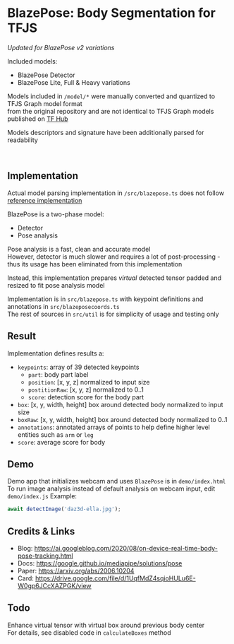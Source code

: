 # BlazePose: Body Segmentation for TFJS

*Updated for BlazePose v2 variations*

Included models:

- BlazePose Detector
- BlazePose Lite, Full & Heavy variations

Models included in `/model/*` were manually converted and quantized to TFJS Graph model format  
from the original repository and are not identical to TFJS Graph models published on [TF Hub](https://tfhub.dev/s?q=blazepose)  

Models descriptors and signature have been additionally parsed for readability

<br>

## Implementation

Actual model parsing implementation in `/src/blazepose.ts` does not follow [reference implementation](https://github.com/tensorflow/tfjs-models/tree/master/pose-detection)

BlazePose is a two-phase model:

- Detector
- Pose analysis

Pose analysis is a fast, clean and accurate model  
However, detector is much slower and requires a lot of post-processing - thus its usage has been eliminated from this implementation  

Instead, this implementation prepares *virtual* detected tensor padded and resized to fit pose analysis model

Implementation is in `src/blazepose.ts` with keypoint definitions and annotations in `src/blazeposecoords.ts`  
The rest of sources in `src/util` is for simplicity of usage and testing only

## Result

Implementation defines results a:

- `keypoints`: array of 39 detected keypoints
  - `part`: body part label
  - `position`: [x, y, z] normalized to input size
  - `postitionRaw`: [x, y, z] normalized to 0..1
  - `score`: detection score for the body part
- `box`: [x, y, width, height] box around detected body normalized to input size
- `boxRaw`: [x, y, width, height] box around detected body normalized to 0..1
- `annotations`: annotated arrays of points to help define higher level entities such as `arm` or `leg`
- `score`: average score for body

## Demo

Demo app that initializes webcam and uses `BlazePose` is in `demo/index.html`  
To run image analysis instead of default analysis on webcam input, edit `demo/index.js`
Example:

```js
await detectImage('daz3d-ella.jpg');
```

## Credits & Links

- Blog: <https://ai.googleblog.com/2020/08/on-device-real-time-body-pose-tracking.html>
- Docs: <https://google.github.io/mediapipe/solutions/pose>
- Paper: <https://arxiv.org/abs/2006.10204>
- Card: <https://drive.google.com/file/d/1UqfMdZ4sqioHULu6E-W0gp6JCcXAZPGK/view>

## Todo

Enhance virtual tensor with virtual box around previous body center  
For details, see disabled code in `calculateBoxes` method
